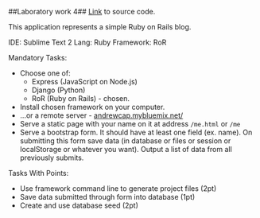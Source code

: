 ##Laboratory work 4##
[Link](https://github.com/AndrewCap/RoR) to source code.

This application represents a simple Ruby on Rails blog.

IDE: Sublime Text 2
Lang: Ruby
Framework: RoR

Mandatory Tasks:
  - Choose one of:
    - Express (JavaScript on Node.js)
    - Django (Python)
    - RoR (Ruby on Rails) - chosen.
  - Install chosen framework on your computer. 
  - ...or a remote server - [andrewcap.mybluemix.net/](http://andrewcap.mybluemix.net/)
  - Serve a static page with your name on it at address `/me.html` or `/me`
  - Serve a bootstrap form. It should have at least one field (ex. name). On submitting this form save data (in database or files or session or localStorage or whatever you want). Output a list of data from all previously submits.

  Tasks With Points:
  - Use framework command line to generate project files (2pt)
  - Save data submitted through form into database (1pt)
  - Create and use database seed (2pt)
  
